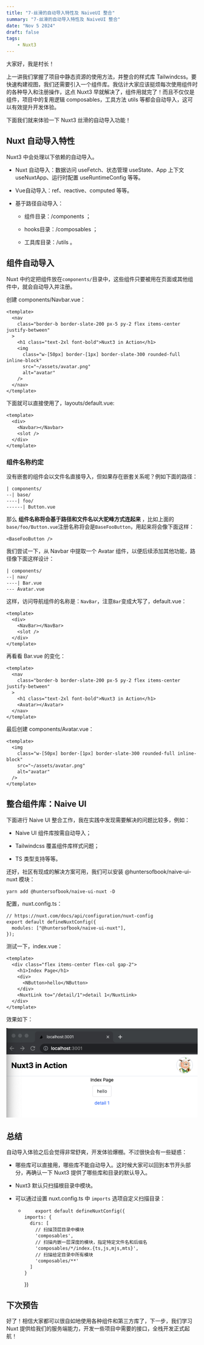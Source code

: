 ```yaml
---
title: "7-丝滑的自动导入特性及 NaiveUI 整合"
summary: "7-丝滑的自动导入特性及 NaiveUI 整合"
date: "Nov 5 2024"
draft: false
tags:
    - Nuxt3
---
```

大家好，我是村长！

上一讲我们掌握了项目中静态资源的使用方法，并整合的样式库
Tailwindcss。要快速构建视图，我们还需要引入一个组件库。我估计大家应该挺烦每次使用组件时的各种导入和注册操作，这点 Nuxt3
早就解决了，组件用就完了！而且不仅仅是组件，项目中的复用逻辑 composables，工具方法 utils 等都会自动导入，这可以有效提升开发体验。

下面我们就来体验一下 Nuxt3 丝滑的自动导入功能！

## Nuxt 自动导入特性

Nuxt3 中会处理以下依赖的自动导入。

  * Nuxt 自动导入：数据访问 useFetch、状态管理 useState、App 上下文 useNuxtApp、运行时配置 useRuntimeConfig 等等。

  * Vue自动导入：ref、reactive、computed 等等。

  * 基于路径自动导入：

    * 组件目录：/components ；

    * hooks目录：/composables ；

    * 工具库目录：/utils 。

## 组件自动导入

Nuxt 中约定把组件放在`components/`目录中，这些组件只要被用在页面或其他组件中，就会自动导入并注册。

创建 components/Navbar.vue：

    
    
    <template>
      <nav
        class="border-b border-slate-200 px-5 py-2 flex items-center justify-between"
      >
        <h1 class="text-2xl font-bold">Nuxt3 in Action</h1>
        <img
          class="w-[50px] border-[1px] border-slate-300 rounded-full inline-block"
          src="~/assets/avatar.png"
          alt="avatar"
        />
      </nav>
    </template>
    

下面就可以直接使用了，layouts/default.vue:

    
    
    <template>
      <div>
        <Navbar></Navbar>
        <slot />
      </div>
    </template>
    

### 组件名称约定

没有嵌套的组件会以文件名直接导入，但如果存在嵌套关系呢？例如下面的路径：

    
    
    | components/
    --| base/
    ----| foo/
    ------| Button.vue
    

那么 **组件名称将会基于路径和文件名以大驼峰方式连起来**
，比如上面的`base/foo/Button.vue`注册名称将会是`BaseFooButton`，用起来将会像下面这样：

    
    
    <BaseFooButton />
    

我们尝试一下，从 Navbar 中提取一个 Avatar 组件，以便后续添加其他功能，路径像下面这样设计：

    
    
    | components/
    --| nav/
    ----| Bar.vue
    --- Avatar.vue
    

这样，访问导航组件的名称是：`NavBar`，注意`Bar`变成大写了，default.vue：

    
    
    <template>
      <div>
        <NavBar></NavBar>
        <slot />
      </div>
    </template>
    

再看看 Bar.vue 的变化：

    
    
    <template>
      <nav
        class="border-b border-slate-200 px-5 py-2 flex items-center justify-between"
      >
        <h1 class="text-2xl font-bold">Nuxt3 in Action</h1>
        <Avatar></Avatar>
      </nav>
    </template>
    

最后创建 components/Avatar.vue：

    
    
    <template>
      <img
        class="w-[50px] border-[1px] border-slate-300 rounded-full inline-block"
        src="~/assets/avatar.png"
        alt="avatar"
      />
    </template>
    

## 整合组件库：Naive UI

下面进行 Naive UI 整合工作，我在实践中发现需要解决的问题比较多，例如：

  * Naive UI 组件库按需自动导入；

  * Tailwindcss 覆盖组件库样式问题；

  * TS 类型支持等等。

还好，社区有现成的解决方案可用，我们可以安装 @huntersofbook/naive-ui-nuxt 模块：

    
    
    yarn add @huntersofbook/naive-ui-nuxt -D
    

配置，nuxt.config.ts：

    
    
    // https://nuxt.com/docs/api/configuration/nuxt-config
    export default defineNuxtConfig({
      modules: ["@huntersofbook/naive-ui-nuxt"],
    });
    

测试一下，index.vue：

    
    
    <template>
      <div class="flex items-center flex-col gap-2">
        <h1>Index Page</h1>
        <div>
          <NButton>hello</NButton>
        </div>
        <NuxtLink to="/detail/1">detail 1</NuxtLink>
      </div>
    </template>
    

效果如下：

![](img\7\1.image)

## 总结

自动导入体验之后会觉得非常舒爽，开发体验爆棚。不过很快会有一些疑惑：

  * 哪些库可以直接用，哪些库不能自动导入。这时候大家可以回到本节开头部分，再确认一下 Nuxt3 提供了哪些库和目录的默认导入。

  * Nuxt3 默认只扫描根目录中模块。

  * 可以通过设置 nuxt.config.ts 中 `imports` 选项自定义扫描目录：

    *         export default defineNuxtConfig({
          imports: {
            dirs: [
              // 扫描顶层目录中模块
              'composables',
              // 扫描内嵌一层深度的模块，指定特定文件名和后缀名
              'composables/*/index.{ts,js,mjs,mts}',
              // 扫描给定目录中所有模块
              'composables/**'
            ]
          }
        })
        

## 下次预告

好了！相信大家都可以很自如地使用各种组件和第三方库了，下一步，我们学习 Nuxt 提供给我们的服务端能力，开发一些项目中需要的接口，全栈开发正式起航！

